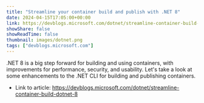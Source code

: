 ```yaml
---
title: "Streamline your container build and publish with .NET 8"
date: 2024-04-15T17:05:00+00:00
link: https://devblogs.microsoft.com/dotnet/streamline-container-build-dotnet-8
showShare: false
showReadTime: false
thumbnail: images/dotnet.png
tags: ["devblogs.microsoft.com"]
---
```

.NET 8 is a big step forward for building and using containers, with improvements for performance, security, and usability. Let's take a look at some enhancements to the .NET CLI for building and publishing containers.

- Link to article: https://devblogs.microsoft.com/dotnet/streamline-container-build-dotnet-8